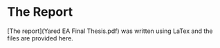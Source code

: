 # The Report

[The report](Yared EA Final Thesis.pdf) was written using LaTex and the files are provided here.